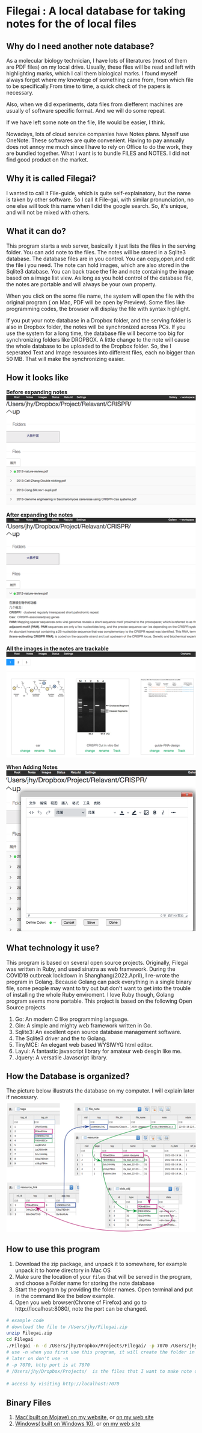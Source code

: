 # Filegai : A local database for taking notes for the of local files

## Why do I need another note database?
As a molecular biology technician, I have lots of literatures (most of them are PDF files) on my local drive. Usually, these files will be read and left with highlighting marks, which I call them biological marks. I found myself always forget where my knowlege of something came from, from which file to be specifically.From time to time, a quick check of the papers is necessary.

Also, when we did experiments, data files from diefferent machines are usually of software specific format. And we will do some repeat.  

If we have left some note on the file, life would be easier, I think.

Nowadays, lots of cloud service companies have Notes plans. Myself use OneNote. These softwares are quite convenient. Having to pay annually does not annoy me much since I have to rely on Office to do the work, they are bundled together. What I want is to bundle FILES and NOTES. I did not find good product on the market.

## Why it is called Filegai?
I wanted to call it File-guide, which is quite self-explainatory, but the name is taken by other software. So I call it File-gai, with similar pronunciation, no one else will took this name when I did the google search. So, it's unique, and will not be mixed with others. 

## What it can do?
This program starts a web server, basically it just lists the files in the serving folder. You can add note to the files. The notes will be stored in a Sqlite3 database. The database files are in you control. You can copy,open,and edit the file i you need. The note can hold images, which are also stored in the Sqlite3 database. You can back trace the file and note containing the image based on a image list view. As long as you hold control of the database file, the notes are portable and will always be your own property.

When you click on the some file name, the system will open the file with the original program ( on Mac, PDF will be open by Preview).  Some files like programming codes, the browser will display the file with syntax highlight.

If you put your note database in a Dropbox folder, and the serving folder is also in Dropbox folder, the notes will be synchronized across PCs. If you use the system for a long time, the database file will become too big for synchronizing folders like DROPBOX. A little change to the note will cause the whole database to be uploaded to the Dropbox folder. So, the I seperated Text and Image resources into different files, each no bigger than 50 MB. That will make the synchronizing easier.

## How it looks like
**Before expanding notes**
![Example](Doc/example-1.png "Before expanding")

**After expanding the notes**
![Example](Doc/example-2.png "After expanding")

**All the images in the notes are trackable**
![Example](Doc/example-3.png "Image List")

**When Adding Notes**
![Example](Doc/example-4.png "Adding Note")

## What technology it use?
This program is based on several open source projects. Originally, Filegai was written in Ruby, and used sinatra as web framework. During the COVID19 outbreak lockdown in Shanghang(2022.April), I re-wrote the program in Golang. Because Golang can pack everything in a single binary file, some people may want to try out but don't want to get into the trouble of installing the whole Ruby enviroment. I love Ruby though, Golang program seems more portable. This project is based on the following Open Source projects
1. Go: An modern C like programming language.
2. Gin: A simple and mighty web framework written in Go.
3. Sqlite3: An excellent open source database management software.
4. The Sqlite3 driver and the to Golang.
5. TinyMCE: An elegant web based WYSIWYG html editor.
6. Layui: A fantastic javascript library for amateur web desgin like me.
6. Jquery: A versatile Javascript library.

## How the Database is organized?
The picture below illustrats the database on my computer. I will explain later if necessary.
![The Database layout](Doc/Detabase_Design.png "Database")

## How to use this program
1. Download the zip package, and unpack it to somewhere, for example unpack it to home directory in Mac OS
2. Make sure the location of your `files` that will be served in the program, and choose a Folder name for storing the note database
3. Start the program by providing the folder names. Open terminal and put in the command like the below example.
4. Open you web browser(Chrome of Firefox) and go to http://localhost:8080/, note the port can be changed.

```bash
# example code
# download the file to /Users/jhy/Filegai.zip
unzip Filegai.zip
cd Filegai
./Filegai -n -d /Users/jhy/Dropbox/Projects/Filegai/ -p 7070 /Users/jhy/Dropbox/Projects/
# use -n when you first use this program, it will create the folder in the -d option
# later on don't use -n
# -p 7070, http port is at 7070
# /Users/jhy/Dropbox/Projects/  is the files that I want to make note of 

# access by visiting http://localhost:7070
```

## Binary Files

1. [Mac( built on Mojave) on my website](Filegai_mac.zip), or [on my web site](http://www.easyseq.com/tmp/Filegai_mac.zip)
2. [Windows( built on Windows 10)](./Filegai_win.zip), or [on my web site](http://www.easyseq.com/tmp/Filegai_win.zip)


